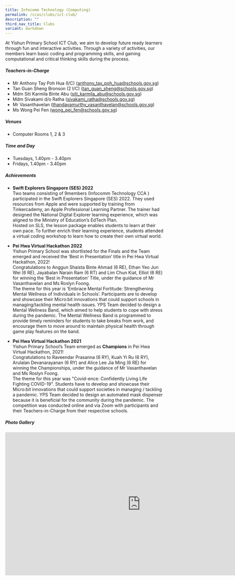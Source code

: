 ```yaml
---
title: Infocomm Technology (Computing)
permalink: /ccas/clubs/ict-club/
description: ""
third_nav_title: Clubs
variant: markdown
---
```

At Yishun Primary School ICT Club, we aim to develop future ready learners through fun and interactive activities. Through a variety of activities, our members learn basic coding and programming skills, and gaining computational and critical thinking skills during the process.

##### **Teachers-in-Charge**
* Mr Anthony Tay Poh Hua (I/C) (anthony_tay_poh_hua@schools.gov.sg)
* Tan Guan Sheng Bronson (2 I/C) (tan_guan_sheng@schools.gov.sg)
* Mdm Siti Karmila Binte Abu (siti_karmila_abu@schools.gov.sg)
* Mdm Sivakami d/o Ratha (sivakami_ratha@schools.gov.sg)
* Mr Vasanthavelan (thandavamurthy_vasanthavelan@schools.gov.sg)
* Ms Wong Pei Fen (wong_pei_fen@schools.gov.sg)

##### **Venues**
* Computer Rooms 1, 2 &amp; 3

##### **Time and Day**
* Tuesdays, 1.40pm - 3.40pm
* Fridays, 1.40pm - 3.40pm

##### **Achievements**
* **Swift Explorers Singapore (SES) 2022**
<br>Two teams consisting of 9members (Infocomm Technology CCA ) participated in the Swift Explorers Singapore (SES) 2022. They used resources from Apple and were supported by training from Tinkercademy, an Apple Professional Learning Partner. The trainer had designed the National Digital Explorer learning experience, which was aligned to the Ministry of Education’s EdTech Plan.
<br>Hosted on SLS, the lesson package enables students to learn at their own pace. To further enrich their learning experience, students attended a virtual coding workshop to learn how to create their own virtual world.

* **Pei Hwa Virtual Hackathon 2022**
<br>Yishun Primary School was shortlisted for the Finals and the Team emerged and received the ‘Best in Presentation’ title  in Pei Hwa Virtual Hackathon, 2022!
<br>Congratulations to Anggun Shaista Binte Ahmad (6 RE), Ethan Yeo Jun Wei (6 RE), Jayabalan Narain Ram (6 RT) and Lim Chun Kiat, Elliot (6 RE) for winning the ‘Best in Presentation’ Title, under the guidance of Mr Vasanthavelan and Ms Roslyn Foong.
<br>The theme for this year is ‘Embrace Mental Fortitude: Strengthening Mental Wellness of Individuals in Schools’. Participants are to develop and showcase their Micro:bit innovations that could support schools in managing/tackling mental health issues. YPS Team decided to design a Mental Wellness Band, which aimed to help students to cope with stress during the pandemic. The Mental Wellness Band is programmed to provide timely reminders for students to take breaks from work, and encourage them to move around to maintain physical health through game play features on the band.

* **Pei Hwa Virtual Hackathon 2021**
<br>Yishun Primary School’s Team emerged as **Champions** in Pei Hwa Virtual Hackathon, 2021!
<br>Congratulations to Raveendar Prasanna (6 RY), Kuah Yi Ru (6 RY), Arulalan Devanarayanan (6 RY) and Alice Lee Jia Ming (6 RE) for winning the Championships, under the guidance of Mr Vasanthavelan and Ms Roslyn Foong.
<br>The theme for this year was "Covid-ence: Confidently Living Life Fighting COVID-19". Students have to develop and showcase their Micro:bit innovations that could support societies in managing / tackling a pandemic. YPS Team decided to design an automated mask dispenser because it is beneficial for the community during the pandemic. The competition was conducted online and via Zoom with participants and their Teachers-in-Charge from their respective schools.

##### **Photo Gallery**

<iframe src="https://docs.google.com/presentation/d/e/2PACX-1vSD-OqC_l6TwQL-Wvhz694DVpIcNLDU6b9QKOMMQFx66NpOVdyH0nrMsevZCYhZPNXGEoQDiDAmjHIf/embed?start=true&amp;loop=true&amp;delayms=5000" frameborder="0" width="860" height="455" allowfullscreen="true"></iframe>